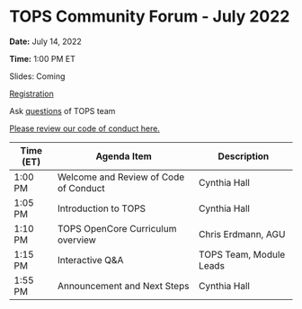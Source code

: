 # TOPS Community Forum - July 2022


**Date:** July 14, 2022


**Time:** 1:00 PM ET

Slides: Coming

[Registration](https://forms.gle/oDGA74rwmKf8ezD4A)

Ask [questions](https://nasa.cnf.io/sessions/bx7z/#!/dashboard) of TOPS team

[Please review our code of conduct here.](../Community_Forums/code_of_conduct.md)



| **Time (ET)** | **Agenda Item**                            | **Description**        |
|---------------|--------------------------------------------|------------------------|
| 1:00 PM       | Welcome and Review of Code of Conduct      | Cynthia Hall           |
| 1:05 PM       | Introduction to TOPS                       | Cynthia Hall           |
| 1:10 PM       | TOPS OpenCore Curriculum overview          | Chris Erdmann, AGU     |
| 1:15 PM       | Interactive Q&A                            | TOPS Team, Module Leads|
| 1:55 PM       | Announcement and Next Steps                | Cynthia Hall           |
